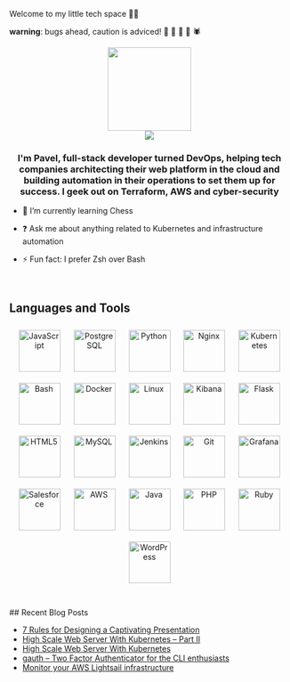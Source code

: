 
Welcome to my little tech space 👋🏻

**warning**: bugs ahead, caution is adviced! 🐞 🐜 🦟 🦗 🕷

<p align=center>

  <img height="150px" src="https://github-readme-stats.vercel.app/api?username=pab1it0&show_icons=true&theme=tokyonight&hide_title=true&count_private=true" />
  <br>

  <img src="https://komarev.com/ghpvc/?username=pab1it0" />

</p>

### <div align="center">I'm Pavel, full-stack developer turned DevOps, helping tech companies architecting their web platform in the cloud and building automation in their operations to set them up for success. I  geek out on Terraform, AWS and cyber-security</div>  

- 🌱 I’m currently learning Chess

- ❓ Ask me about anything related to Kubernetes and infrastructure automation 

- ⚡ Fun fact: I prefer Zsh over Bash  

<br/>  

## Languages and Tools  

<div align="center">  


<img style="margin: 10px" src="https://profilinator.rishav.dev/skills-assets/javascript-original.svg" alt="JavaScript" height="75" />  


<img style="margin: 10px" src="https://profilinator.rishav.dev/skills-assets/postgresql-original-wordmark.svg" alt="PostgreSQL" height="75" />  


<img style="margin: 10px" src="https://profilinator.rishav.dev/skills-assets/python-original.svg" alt="Python" height="75" />  


<img style="margin: 10px" src="https://profilinator.rishav.dev/skills-assets/nginx-original.svg" alt="Nginx" height="75" />  


<img style="margin: 10px" src="https://profilinator.rishav.dev/skills-assets/kubernetes-icon.svg" alt="Kubernetes" height="75" />  


<img style="margin: 10px" src="https://profilinator.rishav.dev/skills-assets/gnu_bash-icon.svg" alt="Bash" height="75" />  


<img style="margin: 10px" src="https://profilinator.rishav.dev/skills-assets/docker-original-wordmark.svg" alt="Docker" height="75" />  


<img style="margin: 10px" src="https://profilinator.rishav.dev/skills-assets/linux-original.svg" alt="Linux" height="75" />  


<img style="margin: 10px" src="https://profilinator.rishav.dev/skills-assets/kibana.png" alt="Kibana" height="75" />  


<img style="margin: 10px" src="https://profilinator.rishav.dev/skills-assets/flask.png" alt="Flask" height="75" />  


<img style="margin: 10px" src="https://profilinator.rishav.dev/skills-assets/html5-original-wordmark.svg" alt="HTML5" height="75" />  


<img style="margin: 10px" src="https://profilinator.rishav.dev/skills-assets/mysql-original-wordmark.svg" alt="MySQL" height="75" />  


<img style="margin: 10px" src="https://profilinator.rishav.dev/skills-assets/jenkins-icon.svg" alt="Jenkins" height="75" />  


<img style="margin: 10px" src="https://profilinator.rishav.dev/skills-assets/git-scm-icon.svg" alt="Git" height="75" />  


<img style="margin: 10px" src="https://profilinator.rishav.dev/skills-assets/grafana.png" alt="Grafana" height="75" />  


<img style="margin: 10px" src="https://profilinator.rishav.dev/skills-assets/salesforce.png" alt="Salesforce" height="75" />  


<img style="margin: 10px" src="https://profilinator.rishav.dev/skills-assets/amazonwebservices-original-wordmark.svg" alt="AWS" height="75" />  


<img style="margin: 10px" src="https://profilinator.rishav.dev/skills-assets/java-original-wordmark.svg" alt="Java" height="75" />  


<img style="margin: 10px" src="https://profilinator.rishav.dev/skills-assets/php-original.svg" alt="PHP" height="75" />  


<img style="margin: 10px" src="https://profilinator.rishav.dev/skills-assets/ruby-original-wordmark.svg" alt="Ruby" height="75" />  


<img style="margin: 10px" src="https://profilinator.rishav.dev/skills-assets/wordpress.png" alt="WordPress" height="75" />  


</div>  
<br/>  
<br/>  
## Recent Blog Posts  

<!-- BLOG-POST-LIST:START -->
- [7 Rules for Designing a Captivating Presentation](https://www.cloudefined.com/blog/7-rules-for-designing-a-captivating-presentation)
- [High Scale Web Server With Kubernetes – Part II](https://www.cloudefined.com/blog/high-scale-web-server-with-kubernetes-part-ii)
- [High Scale Web Server With Kubernetes](https://www.cloudefined.com/blog/high-scale-web-server-with-kubernetes)
- [gauth – Two Factor Authenticator for the CLI enthusiasts](https://www.cloudefined.com/blog/gauth-two-factor-authenticator-for-the-cli-enthusiasts)
- [Monitor your AWS Lightsail infrastructure](https://www.cloudefined.com/blog/monitor-your-aws-lighsail-instances)
<!-- BLOG-POST-LIST:END -->  
